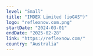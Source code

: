 ```yaml
---
level: "Small"
title: "IMDEX Limited (ioGAS™)"
logo: "reflexnow.com.png"
startDate: "2024-03-01"
endDate: "2025-02-28"
link: "https://reflexnow.com/"
country: "Australia"
---
```

